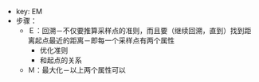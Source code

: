 - key: EM
- 步骤：
	- Ｅ：回溯－不仅要推算采样点的准则，而且要（继续回溯，直到）找到距离起点最近的距离－即每一个采样点有两个属性
		- 优化准则
		- 和起点的关系
	- Ｍ：最大化－以上两个属性可以